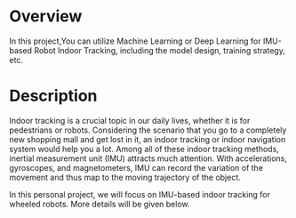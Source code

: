 # Overview
In this project,You can utilize Machine Learning or Deep Learning for IMU-based Robot Indoor Tracking, including the model design, training strategy, etc.

# Description
Indoor tracking is a crucial topic in our daily lives, whether it is for pedestrians or robots. Considering the scenario that you go to a completely new shopping mall and get lost in it, an indoor tracking or indoor navigation system would help you a lot. Among all of these indoor tracking methods, inertial measurement unit (IMU) attracts much attention. With accelerations, gyroscopes, and magnetometers, IMU can record the variation of the movement and thus map to the moving trajectory of the object.

In this personal project, we will focus on IMU-based indoor tracking for wheeled robots. More details will be given below.
